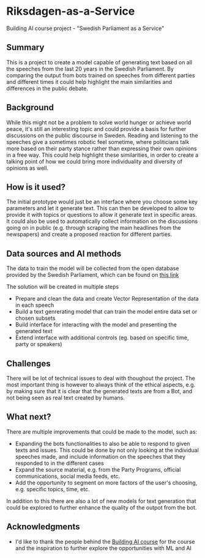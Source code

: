 # Riksdagen-as-a-Service

Building AI course  project - "Swedish Parliament as a Service"

## Summary

This is a project to create a model capable of generating text based on all the speeches from the last 20 years in the Swedish Parliament. By comparing the output from bots trained on speeches from different parties and different times it could help highlight the main similarities and differences in the public debate.


## Background

While this might not be a problem to solve world hunger or achieve world peace, it's still an interesting topic and could provide a basis for further discussions on the public discourse in Sweden. Reading and listening to the speeches give a sometimes robotic feel sometime, where politicians talk more based on their party stance rather than expressing their own opinions in a free way. This could help highlight these similarities, in order to create a talking point of how we could bring more individuality and diversity of opinions as well. 


## How is it used?

The initial prototype would just be an interface where you choose some key parameters and let it generate text. This can then be developed to allow to provide it with topics or questions to allow it generate text in specific areas. It could also be used to automatically collect information on the discussions going on in public (e.g. through scraping the main headlines from the newspapers) and create a proposed reaction for different parties. 


## Data sources and AI methods

The data to train the model will be collected from the open database provided by the Swedish Parliament, which can be found on [this link](https://data.riksdagen.se/data/anforanden/)

The solution will be created in multiple steps

* Prepare and clean the data and create Vector Representation of the data in each speech
* Build a text genrerating model that can train the model  entire data set or chosen subsets 
* Build interface for interacting with the model and presenting the generated text
* Extend interface with additional controls (eg. based on specific time, party or speakers)


## Challenges

There will be lot of technical issues to deal with thoughout the project. The most important thing is however to always think of the ethical aspects, e.g. by making sure that it is clear that the generated texts are from a Bot, and not being seen as real text created by humans. 


## What next?

There are multiple improvements that could be made to the model, such as:

* Expanding the bots functionalities to also be able to respond to given texts and issues. This could be done by not only looking at the individual speeches made, and include information on the speeches that they responded to in the different cases
* Expand the source material, e.g. from the Party Programs, official communications, social media feeds, etc. 
* Add the opportunity to segment on more factors of the user's choosing, e.g. specific topics, time, etc. 

In addition to this there are also a lot of new models for text generation that could be explored to further enhance the quality of the outpot from the bot. 


## Acknowledgments

* I'd like to thank the people behind the [Building AI course](https://buildingai.elementsofai.com/) for the course and the inspiration to further explore the opportunities with ML and AI
